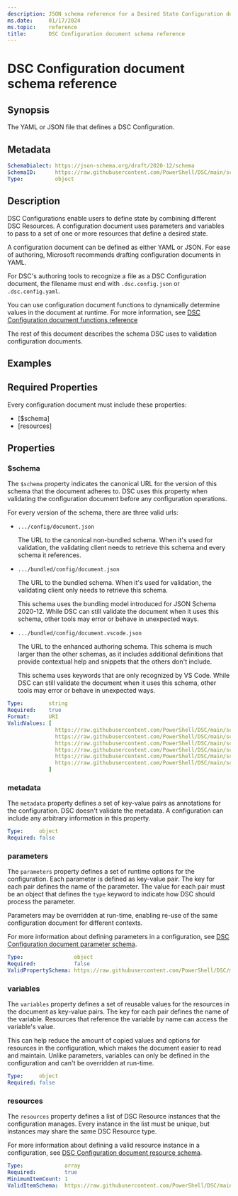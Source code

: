 ```yaml
---
description: JSON schema reference for a Desired State Configuration document.
ms.date:     01/17/2024
ms.topic:    reference
title:       DSC Configuration document schema reference
---
```


# DSC Configuration document schema reference

## Synopsis

The YAML or JSON file that defines a DSC Configuration.

## Metadata

```yaml
SchemaDialect: https://json-schema.org/draft/2020-12/schema
SchemaID:      https://raw.githubusercontent.com/PowerShell/DSC/main/schemas/2023/10/config/document.json
Type:          object
```

## Description

DSC Configurations enable users to define state by combining different DSC Resources. A
configuration document uses parameters and variables to pass to a set of one or more resources that
define a desired state.

A configuration document can be defined as either YAML or JSON. For ease of authoring, Microsoft
recommends drafting configuration documents in YAML.

For DSC's authoring tools to recognize a file as a DSC Configuration document, the filename must
end with `.dsc.config.json` or `.dsc.config.yaml`.

You can use configuration document functions to dynamically determine values in the document at
runtime. For more information, see [DSC Configuration document functions reference][01]

<!-- For more information, see [DSC Configurations overview][01]. -->

The rest of this document describes the schema DSC uses to validation configuration documents.

## Examples

<!-- To-Do -->

## Required Properties

Every configuration document must include these properties:

- [$schema]
- [resources]

## Properties

### $schema

The `$schema` property indicates the canonical URL for the version of this schema that the document
adheres to. DSC uses this property when validating the configuration document before any
configuration operations.

For every version of the schema, there are three valid urls:

- `.../config/document.json`

  The URL to the canonical non-bundled schema. When it's used for validation, the validating client
  needs to retrieve this schema and every schema it references.

- `.../bundled/config/document.json`

  The URL to the bundled schema. When it's used for validation, the validating client only needs to
  retrieve this schema.

  This schema uses the bundling model introduced for JSON Schema 2020-12. While DSC can still
  validate the document when it uses this schema, other tools may error or behave in unexpected
  ways.

- `.../bundled/config/document.vscode.json`

  The URL to the enhanced authoring schema. This schema is much larger than the other schemas, as
  it includes additional definitions that provide contextual help and snippets that the others
  don't include.

  This schema uses keywords that are only recognized by VS Code. While DSC can still validate the
  document when it uses this schema, other tools may error or behave in unexpected ways.

```yaml
Type:        string
Required:    true
Format:      URI
ValidValues: [
               https://raw.githubusercontent.com/PowerShell/DSC/main/schemas/2023/10/config/document.json
               https://raw.githubusercontent.com/PowerShell/DSC/main/schemas/2023/10/bundled/config/document.json
               https://raw.githubusercontent.com/PowerShell/DSC/main/schemas/2023/10/bundled/config/document.vscode.json
               https://raw.githubusercontent.com/PowerShell/DSC/main/schemas/2023/08/config/document.json
               https://raw.githubusercontent.com/PowerShell/DSC/main/schemas/2023/08/bundled/config/document.json
               https://raw.githubusercontent.com/PowerShell/DSC/main/schemas/2023/08/bundled/config/document.vscode.json
             ]
```

### metadata

The `metadata` property defines a set of key-value pairs as annotations for the configuration. DSC
doesn't validate the metadata. A configuration can include any arbitrary information in this
property.

```yaml
Type:     object
Required: false
```

### parameters

The `parameters` property defines a set of runtime options for the configuration. Each parameter is
defined as key-value pair. The key for each pair defines the name of the parameter. The value for
each pair must be an object that defines the `type` keyword to indicate how DSC should process the
parameter.

Parameters may be overridden at run-time, enabling re-use of the same configuration document for
different contexts.

For more information about defining parameters in a configuration, see
[DSC Configuration document parameter schema][02].

<!-- For more information about using parameters in a configuration, see
[DSC Configuration parameters][03] -->

```yaml
Type:                object
Required:            false
ValidPropertySchema: https://raw.githubusercontent.com/PowerShell/DSC/main/schemas/2023/10/config/document.parameter.json
```

### variables

The `variables` property defines a set of reusable values for the resources in the document as
key-value pairs. The key for each pair defines the name of the variable. Resources that reference
the variable by name can access the variable's value.

This can help reduce the amount of copied values and options for resources in the configuration,
which makes the document easier to read and maintain. Unlike parameters, variables can only be
defined in the configuration and can't be overridden at run-time.

<!-- For more information about using variables in a configuration, see
[DSC Configuration variables][04]. -->

```yaml
Type:     object
Required: false
```

### resources

The `resources` property defines a list of DSC Resource instances that the configuration manages.
Every instance in the list must be unique, but instances may share the same DSC Resource type.

For more information about defining a valid resource instance in a configuration, see
[DSC Configuration document resource schema][05].

<!-- For more information about how DSC uses resources in a configuration, see
[DSC Configuration resources][06] and [DSC Configuration resource groups][07]. -->

```yaml
Type:             array
Required:         true
MinimumItemCount: 1
ValidItemSchema:  https://raw.githubusercontent.com/PowerShell/DSC/main/schemas/2023/10/config/document.resource.json
```

<!-- Link reference definitions -->
[01]: functions/resourceId.md
<!-- [01]: ../../../configurations/overview.md -->
[02]: parameter.md
<!-- [03]: ../../../configurations/parameters.md -->
<!-- [04]: ../../../configurations/variables.md -->
[05]: resource.md
<!-- [06]: ../../../configurations/resources.md -->
<!-- [07]: ../../../configurations/resource-groups.md -->
